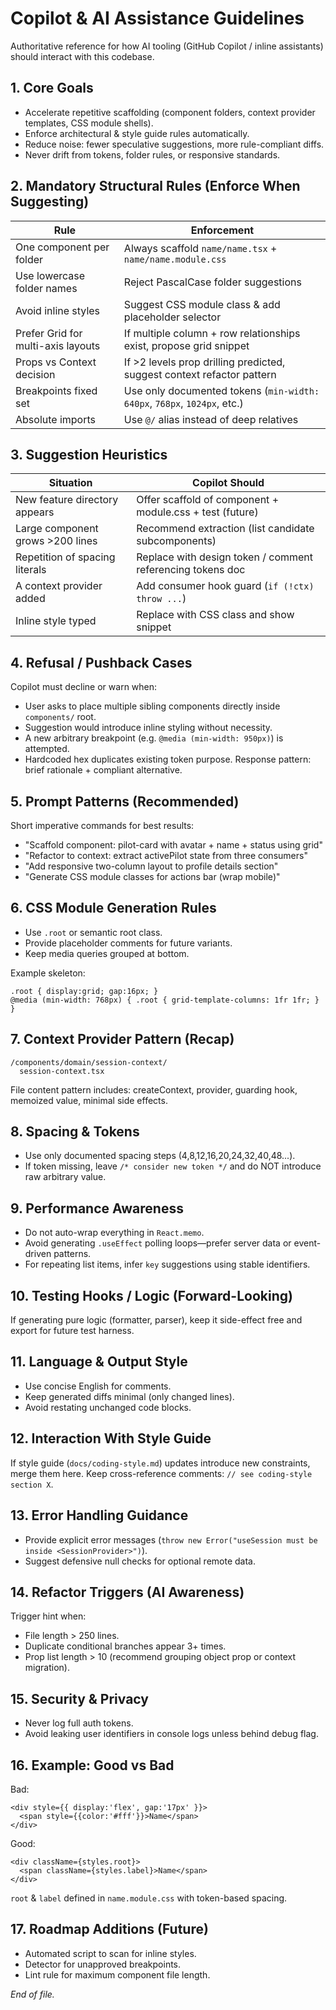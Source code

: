 # Copilot & AI Assistance Guidelines

Authoritative reference for how AI tooling (GitHub Copilot / inline assistants) should interact with this codebase.

## 1. Core Goals

- Accelerate repetitive scaffolding (component folders, context provider templates, CSS module shells).
- Enforce architectural & style guide rules automatically.
- Reduce noise: fewer speculative suggestions, more rule-compliant diffs.
- Never drift from tokens, folder rules, or responsive standards.

## 2. Mandatory Structural Rules (Enforce When Suggesting)

| Rule                               | Enforcement                                                              |
| ---------------------------------- | ------------------------------------------------------------------------ |
| One component per folder           | Always scaffold `name/name.tsx` + `name/name.module.css`                 |
| Use lowercase folder names         | Reject PascalCase folder suggestions                                     |
| Avoid inline styles                | Suggest CSS module class & add placeholder selector                      |
| Prefer Grid for multi-axis layouts | If multiple column + row relationships exist, propose grid snippet       |
| Props vs Context decision          | If >2 levels prop drilling predicted, suggest context refactor pattern   |
| Breakpoints fixed set              | Use only documented tokens (`min-width: 640px`, `768px`, `1024px`, etc.) |
| Absolute imports                   | Use `@/` alias instead of deep relatives                                 |

## 3. Suggestion Heuristics

| Situation                        | Copilot Should                                             |
| -------------------------------- | ---------------------------------------------------------- |
| New feature directory appears    | Offer scaffold of component + module.css + test (future)   |
| Large component grows >200 lines | Recommend extraction (list candidate subcomponents)        |
| Repetition of spacing literals   | Replace with design token / comment referencing tokens doc |
| A context provider added         | Add consumer hook guard (`if (!ctx) throw ...`)            |
| Inline style typed               | Replace with CSS class and show snippet                    |

## 4. Refusal / Pushback Cases

Copilot must decline or warn when:

- User asks to place multiple sibling components directly inside `components/` root.
- Suggestion would introduce inline styling without necessity.
- A new arbitrary breakpoint (e.g. `@media (min-width: 950px)`) is attempted.
- Hardcoded hex duplicates existing token purpose.
  Response pattern: brief rationale + compliant alternative.

## 5. Prompt Patterns (Recommended)

Short imperative commands for best results:

- "Scaffold component: pilot-card with avatar + name + status using grid"
- "Refactor to context: extract activePilot state from three consumers"
- "Add responsive two-column layout to profile details section"
- "Generate CSS module classes for actions bar (wrap mobile)"

## 6. CSS Module Generation Rules

- Use `.root` or semantic root class.
- Provide placeholder comments for future variants.
- Keep media queries grouped at bottom.

Example skeleton:

```
.root { display:grid; gap:16px; }
@media (min-width: 768px) { .root { grid-template-columns: 1fr 1fr; } }
```

## 7. Context Provider Pattern (Recap)

```
/components/domain/session-context/
  session-context.tsx
```

File content pattern includes: createContext, provider, guarding hook, memoized value, minimal side effects.

## 8. Spacing & Tokens

- Use only documented spacing steps (4,8,12,16,20,24,32,40,48...).
- If token missing, leave `/* consider new token */` and do NOT introduce raw arbitrary value.

## 9. Performance Awareness

- Do not auto-wrap everything in `React.memo`.
- Avoid generating `.useEffect` polling loops—prefer server data or event-driven patterns.
- For repeating list items, infer `key` suggestions using stable identifiers.

## 10. Testing Hooks / Logic (Forward-Looking)

If generating pure logic (formatter, parser), keep it side-effect free and export for future test harness.

## 11. Language & Output Style

- Use concise English for comments.
- Keep generated diffs minimal (only changed lines).
- Avoid restating unchanged code blocks.

## 12. Interaction With Style Guide

If style guide (`docs/coding-style.md`) updates introduce new constraints, merge them here. Keep cross-reference comments: `// see coding-style section X`.

## 13. Error Handling Guidance

- Provide explicit error messages (`throw new Error("useSession must be inside <SessionProvider>")`).
- Suggest defensive null checks for optional remote data.

## 14. Refactor Triggers (AI Awareness)

Trigger hint when:

- File length > 250 lines.
- Duplicate conditional branches appear 3+ times.
- Prop list length > 10 (recommend grouping object prop or context migration).

## 15. Security & Privacy

- Never log full auth tokens.
- Avoid leaking user identifiers in console logs unless behind debug flag.

## 16. Example: Good vs Bad

Bad:

```
<div style={{ display:'flex', gap:'17px' }}>
  <span style={{color:'#fff'}}>Name</span>
</div>
```

Good:

```
<div className={styles.root}>
  <span className={styles.label}>Name</span>
</div>
```

`root` & `label` defined in `name.module.css` with token-based spacing.

## 17. Roadmap Additions (Future)

- Automated script to scan for inline styles.
- Detector for unapproved breakpoints.
- Lint rule for maximum component file length.

_End of file._
